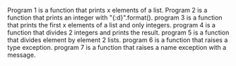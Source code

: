 Program 1 is a function that prints x elements of a list.
Program 2 is a function that prints an integer with "{:d}".format().
program 3 is a function that prints the first x elements of a list and only integers.
program 4 is a function that divides 2 integers and prints the result.
program 5 is a function that divides element by element 2 lists.
program 6 is a function that raises a type exception.
program 7 is a function that raises a name exception with a message.
